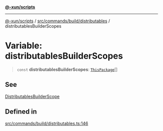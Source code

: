 [**@-xun/scripts**](../../../../../README.md)

***

[@-xun/scripts](../../../../../README.md) / [src/commands/build/distributables](../README.md) / distributablesBuilderScopes

# Variable: distributablesBuilderScopes

> `const` **distributablesBuilderScopes**: [`ThisPackage`](../../../../configure/enumerations/ThisPackageGlobalScope.md#thispackage)[]

## See

[DistributablesBuilderScope](../../../../configure/enumerations/ThisPackageGlobalScope.md)

## Defined in

[src/commands/build/distributables.ts:146](https://github.com/Xunnamius/xscripts/blob/cfe28e3d801ec1b719b0dedbda4e9f63d7924b77/src/commands/build/distributables.ts#L146)
